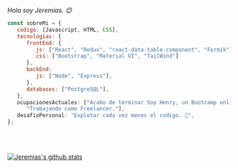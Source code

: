 <p><em>Hola soy Jeremias. 😊</br>
</em></p>


```javascript
const sobreMi = {
   codigo: [Javascript, HTML, CSS],
   tecnologias: {
      frontEnd: {
         js: ["React", "Redux", "react-data-table-component", "Formik"],
         css: ["Bootstrap", "Material UI", "TailWind"]
      },
      backEnd:
         js: ["Node", "Express"],
      },
      databases: ["PostgreSQL"],
   },
   ocupacionesActuales: ["Acabo de terminar Soy Henry, un Bootcamp online de 4 meses de duración, con mas de 650 horas de código.😱",
      "Trabajando como Freelancer."],
   desafioPersonal: "Explotar cada vez menos el codigo. 🤣",
};
```
</br></br>

[![Jeremias's github stats](https://github-readme-stats.vercel.app/api?username=jeremiaskoch)](https://github.com/jeremiaskoch/github-readmestats&hide=stars,issues)
